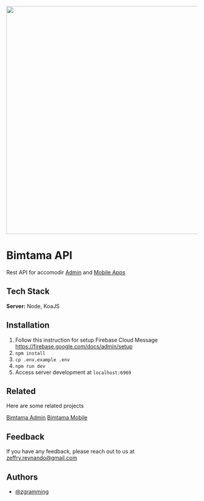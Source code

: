 <p align="center">
    <image src="./assets/banner.png" height="600" />
</p>

# Bimtama API

Rest API for accomodir [Admin](https://bimtama-admin.vercel.app/) and [Mobile Apps](https://play.google.com/store/apps/details?id=zeffry.reynando.bimtama.bimtama)

## Tech Stack

**Server:** Node, KoaJS

## Installation

1. Follow this instruction for setup Firebase Cloud Message https://firebase.google.com/docs/admin/setup
2. `npm install`
3. `cp .env.example .env`
4. `npm run dev`
5. Access server development at `localhost:6969`

## Related

Here are some related projects

[Bimtama Admin](https://github.com/zgramming/Bimtama-Admin)
[Bimtama Mobile](https://github.com/zgramming/Bimtama-Mobile)

## Feedback

If you have any feedback, please reach out to us at zeffry.reynando@gmail.com

## Authors

- [@zgramming](https://www.github.com/zgramming)
